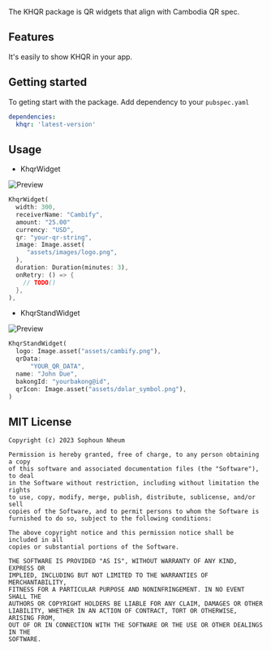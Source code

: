 <!--
This README describes the package. If you publish this package to pub.dev,
this README's contents appear on the landing page for your package.

For information about how to write a good package README, see the guide for
[writing package pages](https://dart.dev/guides/libraries/writing-package-pages).

For general information about developing packages, see the Dart guide for
[creating packages](https://dart.dev/guides/libraries/create-library-packages)
and the Flutter guide for
[developing packages and plugins](https://flutter.dev/developing-packages).
-->

The KHQR package is QR widgets that align with Cambodia QR spec.

## Features

It's easily to show KHQR in your app.

## Getting started

To geting start with the package. Add dependency to your `pubspec.yaml`

```yaml
dependencies:
  khqr: 'latest-version'
```

## Usage

- KhqrWidget

![Preview](https://github.com/Sophoun/khqr_widget/raw/main/khqr_preview.png)

```dart
KhqrWidget(
  width: 300,
  receiverName: "Cambify",
  amount: "25.00"
  currency: "USD",
  qr: "your-qr-string",
  image: Image.asset(
     "assets/images/logo.png",
  ),
  duration: Duration(minutes: 3),
  onRetry: () => {
    // TODO()
  },
),
```

- KhqrStandWidget

![Preview](https://github.com/Sophoun/khqr_widget/raw/main/khqr_stand_preview.png)

```dart
KhqrStandWidget(
  logo: Image.asset("assets/cambify.png"),
  qrData:
      "YOUR_QR_DATA",
  name: "John Due",
  bakongId: "yourbakong@id",
  qrIcon: Image.asset("assets/dolar_symbol.png"),
)
```

## MIT License

```
Copyright (c) 2023 Sophoun Nheum

Permission is hereby granted, free of charge, to any person obtaining a copy
of this software and associated documentation files (the "Software"), to deal
in the Software without restriction, including without limitation the rights
to use, copy, modify, merge, publish, distribute, sublicense, and/or sell
copies of the Software, and to permit persons to whom the Software is
furnished to do so, subject to the following conditions:

The above copyright notice and this permission notice shall be included in all
copies or substantial portions of the Software.

THE SOFTWARE IS PROVIDED "AS IS", WITHOUT WARRANTY OF ANY KIND, EXPRESS OR
IMPLIED, INCLUDING BUT NOT LIMITED TO THE WARRANTIES OF MERCHANTABILITY,
FITNESS FOR A PARTICULAR PURPOSE AND NONINFRINGEMENT. IN NO EVENT SHALL THE
AUTHORS OR COPYRIGHT HOLDERS BE LIABLE FOR ANY CLAIM, DAMAGES OR OTHER
LIABILITY, WHETHER IN AN ACTION OF CONTRACT, TORT OR OTHERWISE, ARISING FROM,
OUT OF OR IN CONNECTION WITH THE SOFTWARE OR THE USE OR OTHER DEALINGS IN THE
SOFTWARE.
```
